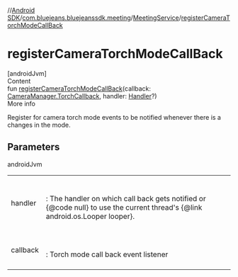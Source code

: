 //[Android SDK](../../../index.md)/[com.bluejeans.bluejeanssdk.meeting](../index.md)/[MeetingService](index.md)/[registerCameraTorchModeCallBack](register-camera-torch-mode-call-back.md)



# registerCameraTorchModeCallBack  
[androidJvm]  
Content  
fun [registerCameraTorchModeCallBack](register-camera-torch-mode-call-back.md)(callback: [CameraManager.TorchCallback](https://developer.android.com/reference/kotlin/android/hardware/camera2/CameraManager.TorchCallback.html), handler: [Handler](https://developer.android.com/reference/kotlin/android/os/Handler.html)?)  
More info  


Register for camera torch mode events to be notified whenever there is a changes in the mode.



## Parameters  
  
androidJvm  
  
| | |
|---|---|
| <a name="com.bluejeans.bluejeanssdk.meeting/MeetingService/registerCameraTorchModeCallBack/#android.hardware.camera2.CameraManager.TorchCallback#android.os.Handler?/PointingToDeclaration/"></a>handler| <a name="com.bluejeans.bluejeanssdk.meeting/MeetingService/registerCameraTorchModeCallBack/#android.hardware.camera2.CameraManager.TorchCallback#android.os.Handler?/PointingToDeclaration/"></a><br><br>: The handler on which call back gets notified or {@code null} to use the current thread's {@link android.os.Looper looper}.<br><br>|
| <a name="com.bluejeans.bluejeanssdk.meeting/MeetingService/registerCameraTorchModeCallBack/#android.hardware.camera2.CameraManager.TorchCallback#android.os.Handler?/PointingToDeclaration/"></a>callback| <a name="com.bluejeans.bluejeanssdk.meeting/MeetingService/registerCameraTorchModeCallBack/#android.hardware.camera2.CameraManager.TorchCallback#android.os.Handler?/PointingToDeclaration/"></a><br><br>: Torch mode call back event listener<br><br>|
  
  



